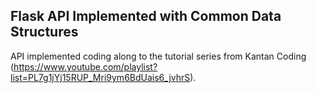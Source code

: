 ## Flask API Implemented with Common Data Structures

API implemented coding along to the tutorial series from Kantan Coding (https://www.youtube.com/playlist?list=PL7g1jYj15RUP_Mri9ym6BdUais6_jvhrS).